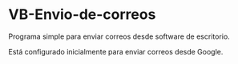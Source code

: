 # VB-Envio-de-correos
Programa simple para enviar correos desde software de escritorio.

Está configurado inicialmente para enviar correos desde Google.
